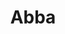 ---
title: Abba
date: 
draft: false

# descripcion
description : Aros espectaculares! En plata 925 y cristal Swarovski. Simplemente bellísimos.

materials: Plata 925

color: 

dimensions: Largo 3.5cm

code: 01-10-0999

type: "Aros"

categories: []

price: $12.530,00

price_eftvo: $10.650,00

# Images
# first image will be shown in the product page
images:
  # - image: "images/path_to_image"
  # La ubicacion de las imagenes es imagenes/Aros/Aros.Cristal Swarovski/01-10-0999-abba
  - image: "./images/aros/cristal_swarovski/01-10-0999-abba_a.jpg"
  - image: "./images/aros/cristal_swarovski/01-10-0999-abba_b.jpg"
---